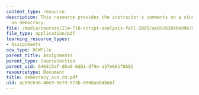 ```yaml
---
content_type: resource
description: This resource provides the instructor's comments on a students paper
  on democracy.
file: /media/courses/21m-710-script-analysis-fall-2005/ac89c63840e99e79973b0908ae04b66f_democracy_sus_cm.pdf
file_type: application/pdf
learning_resource_types:
- Assignments
ocw_type: OCWFile
parent_title: Assignments
parent_type: CourseSection
parent_uid: 646415ef-dba0-6db1-df9e-a37e661f8b82
resourcetype: Document
title: democracy_sus_cm.pdf
uid: ac89c638-40e9-9e79-973b-0908ae04b66f
---
```

